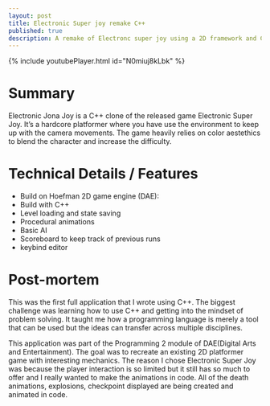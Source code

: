 ```yaml
---
layout: post
title: Electronic Super joy remake C++
published: true 
description: A remake of Electronc super joy using a 2D framework and C++ with the goal to learn about C++ and OOP.
---
```


{% include youtubePlayer.html id="N0miuj8kLbk"  %}

# Summary 
Electronic Jona Joy is a C++ clone of the released game Electronic Super Joy. It’s a hardcore platformer where you have use the environment to keep up with the camera movements. The game heavily relies on color aestethics to blend the character and increase the difficulty.

# Technical Details / Features
- Build on Hoefman 2D game engine (DAE): 
- Build with C++
- Level loading and state saving
- Procedural animations
- Basic AI
- Scoreboard to keep track of previous runs
- keybind editor

# Post-mortem
This was the first full application that I wrote using C++. The biggest challenge was learning how to use C++ and getting into the mindset of problem solving. It taught me
how a programming language is merely a tool that can be used but the ideas can transfer across multiple disciplines.

This application was part of the Programming 2 module of DAE(Digital Arts and Entertainment). The goal was to recreate an existing 2D platformer game with interesting mechanics. The reason I chose Electronic Super Joy was because the player interaction is so limited but it still has so much to offer and I really wanted to make the animations in code.
All of the death animations, explosions, checkpoint displayed are being created and animated in code.